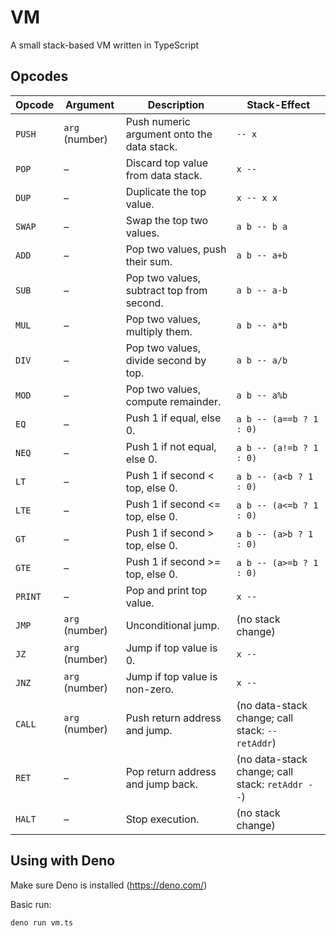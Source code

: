 # VM

A small stack-based VM written in TypeScript

## Opcodes

| **Opcode** | **Argument**   | **Description**                            | **Stack-Effect**                                 |
| ---------- | -------------- | ------------------------------------------ | ------------------------------------------------ |
| `PUSH`     | `arg` (number) | Push numeric argument onto the data stack. | `-- x`                                           |
| `POP`      | –              | Discard top value from data stack.         | `x --`                                           |
| `DUP`      | –              | Duplicate the top value.                   | `x -- x x`                                       |
| `SWAP`     | –              | Swap the top two values.                   | `a b -- b a`                                     |
| `ADD`      | –              | Pop two values, push their sum.            | `a b -- a+b`                                     |
| `SUB`      | –              | Pop two values, subtract top from second.  | `a b -- a-b`                                     |
| `MUL`      | –              | Pop two values, multiply them.             | `a b -- a*b`                                     |
| `DIV`      | –              | Pop two values, divide second by top.      | `a b -- a/b`                                     |
| `MOD`      | –              | Pop two values, compute remainder.         | `a b -- a%b`                                     |
| `EQ`       | –              | Push 1 if equal, else 0.                   | `a b -- (a==b ? 1 : 0)`                          |
| `NEQ`      | –              | Push 1 if not equal, else 0.               | `a b -- (a!=b ? 1 : 0)`                          |
| `LT`       | –              | Push 1 if second < top, else 0.            | `a b -- (a<b ? 1 : 0)`                           |
| `LTE`      | –              | Push 1 if second <= top, else 0.           | `a b -- (a<=b ? 1 : 0)`                          |
| `GT`       | –              | Push 1 if second > top, else 0.            | `a b -- (a>b ? 1 : 0)`                           |
| `GTE`      | –              | Push 1 if second >= top, else 0.           | `a b -- (a>=b ? 1 : 0)`                          |
| `PRINT`    | –              | Pop and print top value.                   | `x --`                                           |
| `JMP`      | `arg` (number) | Unconditional jump.                        | (no stack change)                                |
| `JZ`       | `arg` (number) | Jump if top value is 0.                    | `x --`                                           |
| `JNZ`      | `arg` (number) | Jump if top value is non-zero.             | `x --`                                           |
| `CALL`     | `arg` (number) | Push return address and jump.              | (no data-stack change; call stack: `-- retAddr`) |
| `RET`      | –              | Pop return address and jump back.          | (no data-stack change; call stack: `retAddr --`) |
| `HALT`     | –              | Stop execution.                            | (no stack change)                                |

## Using with Deno

Make sure Deno is installed (https://deno.com/)

Basic run:

```pwsh
deno run vm.ts
```